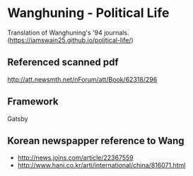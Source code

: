 # Wanghuning - Political Life

Translation of Wanghuning's '94 journals.
(https://iamswain25.github.io/political-life/)

## Referenced scanned pdf

http://att.newsmth.net/nForum/att/Book/62318/296

## Framework

Gatsby

## Korean newspapper reference to Wang

* http://news.joins.com/article/22367559
* http://www.hani.co.kr/arti/international/china/816071.html